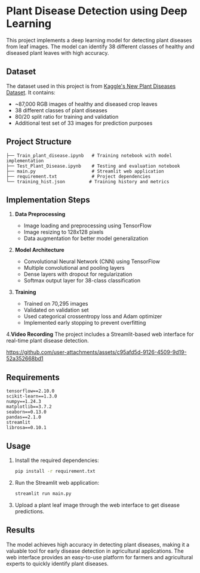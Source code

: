 # Plant Disease Detection using Deep Learning

This project implements a deep learning model for detecting plant diseases from leaf images. The model can identify 38 different classes of healthy and diseased plant leaves with high accuracy.

## Dataset

The dataset used in this project is from [Kaggle's New Plant Diseases Dataset](https://www.kaggle.com/datasets/vipoooool/new-plant-diseases-dataset). It contains:
- ~87,000 RGB images of healthy and diseased crop leaves
- 38 different classes of plant diseases
- 80/20 split ratio for training and validation
- Additional test set of 33 images for prediction purposes

## Project Structure

```
├── Train_plant_disease.ipynb   # Training notebook with model implementation
├── Test_Plant_Disease.ipynb    # Testing and evaluation notebook
├── main.py                     # Streamlit web application
├── requirement.txt             # Project dependencies
└── training_hist.json         # Training history and metrics
```

## Implementation Steps

1. **Data Preprocessing**
   - Image loading and preprocessing using TensorFlow
   - Image resizing to 128x128 pixels
   - Data augmentation for better model generalization

2. **Model Architecture**
   - Convolutional Neural Network (CNN) using TensorFlow
   - Multiple convolutional and pooling layers
   - Dense layers with dropout for regularization
   - Softmax output layer for 38-class classification

3. **Training**
   - Trained on 70,295 images
   - Validated on validation set
   - Used categorical crossentropy loss and Adam optimizer
   - Implemented early stopping to prevent overfitting


4.**Video Recording**
   The project includes a Streamlit-based web interface for real-time plant disease detection.


   https://github.com/user-attachments/assets/c95afd5d-9126-4509-9d19-52a352668bd1

## Requirements

```
tensorflow==2.10.0
scikit-learn==1.3.0
numpy==1.24.3
matplotlib==3.7.2
seaborn==0.13.0
pandas==2.1.0
streamlit
librosa==0.10.1
```

## Usage

1. Install the required dependencies:
   ```bash
   pip install -r requirement.txt
   ```

2. Run the Streamlit web application:
   ```bash
   streamlit run main.py
   ```

3. Upload a plant leaf image through the web interface to get disease predictions.

## Results

The model achieves high accuracy in detecting plant diseases, making it a valuable tool for early disease detection in agricultural applications. The web interface provides an easy-to-use platform for farmers and agricultural experts to quickly identify plant diseases.
